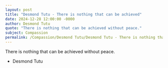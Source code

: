 ```yaml
---
layout: post
title: "Desmond Tutu - There is nothing that can be achieved"
date: 2024-12-28 12:00:00 -0000
author: Desmond Tutu
quote: "There is nothing that can be achieved without peace."
subject: Compassion
permalink: /Compassion/Desmond Tutu/Desmond Tutu - There is nothing that can be achieved
---
```


There is nothing that can be achieved without peace.

- Desmond Tutu
